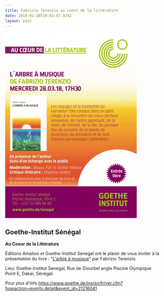 ```yaml
---
title: Fabrizio Terenzio au coeur de la littérature
date: 2018-02-28T19:03:47.924Z
layout: post
---
```

![](../uploads/larbre-a-musique-flyer.jpg)

## Goethe-Institut Sénégal

**Au Coeur de la Littérature**

Éditions Amalion et Goethe-Institut Senegal ont le plaisir de vous inviter à la présentation du livre : "[L'arbre à musique](http://www.amalion.net/?URL=HTTP%3A%2F%2Fwww.amalion.net%2Fcatalogue_en%2Fitem%2Flarbre_a_musique%2F)" par Fabrizio Terenzio.

Lieu: Goethe-Institut Senegal, Rue de Diourbel angle Piscine Olympique Point E, Dakar, Sénégal.

Pour plus d'info <https://www.goethe.de/ins/sn/fr/ver.cfm?fuseaction=events.detail&event_id=21216041>